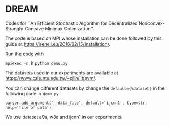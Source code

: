 # DREAM

Codes for ``An Efficient Stochastic Algorithm for Decentralized Nonconvex-Strongly-Concave Minimax Optimization''.

The code is based on MPI whose installation can be done followed by this guide at https://ireneli.eu/2016/02/15/installation/.

Run the code with

```
mpiexec -n 8 python demo.py
```
The datasets used in our experiments are available at https://www.csie.ntu.edu.tw/~cjlin/libsvm/.

You can change different datasets by change the `default={%dataset}` in the following code in  `demo.py`
```
parser.add_argument('--data_file', default='ijcnn1', type=str, help='file of data')
```
We use dataset a9a, w8a and ijcnn1 in our experiments.
